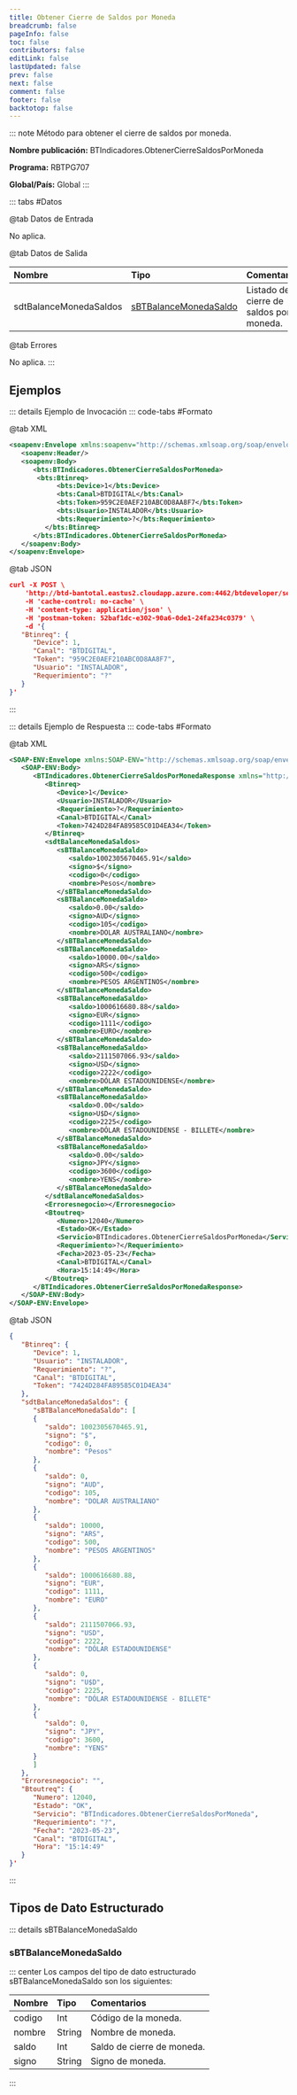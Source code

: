 ```yaml
---
title: Obtener Cierre de Saldos por Moneda
breadcrumb: false
pageInfo: false
toc: false
contributors: false
editLink: false
lastUpdated: false
prev: false
next: false
comment: false
footer: false
backtotop: false
---
```


<!-- ABRE DATOS DEL MÉTODO -->
::: note Método para obtener el cierre de saldos por moneda.

**Nombre publicación:** BTIndicadores.ObtenerCierreSaldosPorMoneda

**Programa:** RBTPG707

**Global/País:** Global
:::
<!-- CIERRA DATOS DEL MÉTODO -->

<!-- ABRE TABLA DE DATOS -->
::: tabs #Datos 

@tab Datos de Entrada

No aplica.

@tab Datos de Salida

Nombre | Tipo | Comentarios
:--------- | :----------- | :-----------
sdtBalanceMonedaSaldos | [sBTBalanceMonedaSaldo](#sbtbalancemonedasaldo) | Listado de cierre de saldos por moneda.

@tab Errores

No aplica.
::: 
<!-- CIERRA TABLA DE DATOS -->

## **Ejemplos**

<!-- ABRE EJEMPLO DE INVOCACIÓN -->
::: details Ejemplo de Invocación 
::: code-tabs #Formato

@tab XML
```xml
<soapenv:Envelope xmlns:soapenv="http://schemas.xmlsoap.org/soap/envelope/" xmlns:bts="http://uy.com.dlya.bantotal/BTSOA/">
   <soapenv:Header/>
   <soapenv:Body>
      <bts:BTIndicadores.ObtenerCierreSaldosPorMoneda>
       <bts:Btinreq>
            <bts:Device>1</bts:Device>
            <bts:Canal>BTDIGITAL</bts:Canal>
            <bts:Token>959C2E0AEF210ABC0D8AA8F7</bts:Token>
            <bts:Usuario>INSTALADOR</bts:Usuario>
            <bts:Requerimiento>?</bts:Requerimiento>
         </bts:Btinreq>
      </bts:BTIndicadores.ObtenerCierreSaldosPorMoneda>
   </soapenv:Body>
</soapenv:Envelope>
```

@tab JSON
```json
curl -X POST \
	'http://btd-bantotal.eastus2.cloudapp.azure.com:4462/btdeveloper/servlet/com.dlya.bantotal.odwsbt_BTIndicadores?ObtenerCierreSaldosPorMoneda' \
	-H 'cache-control: no-cache' \
	-H 'content-type: application/json' \
	-H 'postman-token: 52baf1dc-e302-90a6-0de1-24fa234c0379' \
	-d '{
   "Btinreq": {
      "Device": 1,
      "Canal": "BTDIGITAL",
      "Token": "959C2E0AEF210ABC0D8AA8F7",
      "Usuario": "INSTALADOR",
      "Requerimiento": "?"
   }
}'
```
:::
<!-- CIERRA EJEMPLO DE INVOCACIÓN -->

<!-- ABRE EJEMPLO DE RESPUESTA -->
::: details Ejemplo de Respuesta 
::: code-tabs #Formato

@tab XML
```xml
<SOAP-ENV:Envelope xmlns:SOAP-ENV="http://schemas.xmlsoap.org/soap/envelope/" xmlns:xsd="http://www.w3.org/2001/XMLSchema" xmlns:SOAP-ENC="http://schemas.xmlsoap.org/soap/encoding/" xmlns:xsi="http://www.w3.org/2001/XMLSchema-instance">
   <SOAP-ENV:Body>
      <BTIndicadores.ObtenerCierreSaldosPorMonedaResponse xmlns="http://uy.com.dlya.bantotal/BTSOA/">
         <Btinreq>
            <Device>1</Device>
            <Usuario>INSTALADOR</Usuario>
            <Requerimiento>?</Requerimiento>
            <Canal>BTDIGITAL</Canal>
            <Token>7424D284FA89585C01D4EA34</Token>
         </Btinreq>
         <sdtBalanceMonedaSaldos>
            <sBTBalanceMonedaSaldo>
               <saldo>1002305670465.91</saldo>
               <signo>$</signo>
               <codigo>0</codigo>
               <nombre>Pesos</nombre>
            </sBTBalanceMonedaSaldo>
            <sBTBalanceMonedaSaldo>
               <saldo>0.00</saldo>
               <signo>AUD</signo>
               <codigo>105</codigo>
               <nombre>DOLAR AUSTRALIANO</nombre>
            </sBTBalanceMonedaSaldo>
            <sBTBalanceMonedaSaldo>
               <saldo>10000.00</saldo>
               <signo>ARS</signo>
               <codigo>500</codigo>
               <nombre>PESOS ARGENTINOS</nombre>
            </sBTBalanceMonedaSaldo>
            <sBTBalanceMonedaSaldo>
               <saldo>1000616680.88</saldo>
               <signo>EUR</signo>
               <codigo>1111</codigo>
               <nombre>EURO</nombre>
            </sBTBalanceMonedaSaldo>
            <sBTBalanceMonedaSaldo>
               <saldo>2111507066.93</saldo>
               <signo>USD</signo>
               <codigo>2222</codigo>
               <nombre>DÓLAR ESTADOUNIDENSE</nombre>
            </sBTBalanceMonedaSaldo>
            <sBTBalanceMonedaSaldo>
               <saldo>0.00</saldo>
               <signo>U$D</signo>
               <codigo>2225</codigo>
               <nombre>DÓLAR ESTADOUNIDENSE - BILLETE</nombre>
            </sBTBalanceMonedaSaldo>
            <sBTBalanceMonedaSaldo>
               <saldo>0.00</saldo>
               <signo>JPY</signo>
               <codigo>3600</codigo>
               <nombre>YENS</nombre>
            </sBTBalanceMonedaSaldo>
         </sdtBalanceMonedaSaldos>
         <Erroresnegocio></Erroresnegocio>
         <Btoutreq>
            <Numero>12040</Numero>
            <Estado>OK</Estado>
            <Servicio>BTIndicadores.ObtenerCierreSaldosPorMoneda</Servicio>
            <Requerimiento>?</Requerimiento>
            <Fecha>2023-05-23</Fecha>
            <Canal>BTDIGITAL</Canal>
            <Hora>15:14:49</Hora>
         </Btoutreq>
      </BTIndicadores.ObtenerCierreSaldosPorMonedaResponse>
   </SOAP-ENV:Body>
</SOAP-ENV:Envelope>
```

@tab JSON
```json
{
   "Btinreq": {
      "Device": 1,
      "Usuario": "INSTALADOR",
      "Requerimiento": "?",
      "Canal": "BTDIGITAL",
      "Token": "7424D284FA89585C01D4EA34"
   },
   "sdtBalanceMonedaSaldos": {
      "sBTBalanceMonedaSaldo": [
      {
         "saldo": 1002305670465.91,
         "signo": "$",
         "codigo": 0,
         "nombre": "Pesos"
      },
      {
         "saldo": 0,
         "signo": "AUD",
         "codigo": 105,
         "nombre": "DOLAR AUSTRALIANO"
      },
      {
         "saldo": 10000,
         "signo": "ARS",
         "codigo": 500,
         "nombre": "PESOS ARGENTINOS"
      },
      {
         "saldo": 1000616680.88,
         "signo": "EUR",
         "codigo": 1111,
         "nombre": "EURO"
      },
      {
         "saldo": 2111507066.93,
         "signo": "USD",
         "codigo": 2222,
         "nombre": "DÓLAR ESTADOUNIDENSE"
      },
      {
         "saldo": 0,
         "signo": "U$D",
         "codigo": 2225,
         "nombre": "DÓLAR ESTADOUNIDENSE - BILLETE"
      },
      {
         "saldo": 0,
         "signo": "JPY",
         "codigo": 3600,
         "nombre": "YENS"
      }
      ]
   },
   "Erroresnegocio": "",
   "Btoutreq": {
      "Numero": 12040,
      "Estado": "OK",
      "Servicio": "BTIndicadores.ObtenerCierreSaldosPorMoneda",
      "Requerimiento": "?",
      "Fecha": "2023-05-23",
      "Canal": "BTDIGITAL",
      "Hora": "15:14:49"
   }
}'
```
::: 
<!-- CIERRA EJEMPLO DE RESPUESTA -->

## **Tipos de Dato Estructurado**

<!-- ABRE SDT -->
::: details sBTBalanceMonedaSaldo

### sBTBalanceMonedaSaldo

::: center 
Los campos del tipo de dato estructurado sBTBalanceMonedaSaldo son los siguientes: 

Nombre | Tipo | Comentarios 
:--------- | :----------- | :----------- 
codigo | Int | Código de la moneda. 
nombre | String | Nombre de moneda. 
saldo | Int | Saldo de cierre de moneda. 
signo | String | Signo de moneda. 
:::
<!-- CIERRA SDT -->